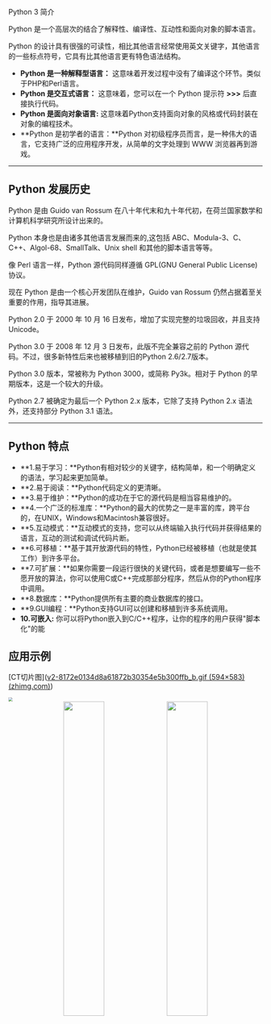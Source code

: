 Python 3 简介

Python 是一个高层次的结合了解释性、编译性、互动性和面向对象的脚本语言。

Python 的设计具有很强的可读性，相比其他语言经常使用英文关键字，其他语言的一些标点符号，它具有比其他语言更有特色语法结构。

- **Python 是一种解释型语言：** 这意味着开发过程中没有了编译这个环节。类似于PHP和Perl语言。
- **Python 是交互式语言：** 这意味着，您可以在一个 Python 提示符 **>>>** 后直接执行代码。
- **Python 是面向对象语言:** 这意味着Python支持面向对象的风格或代码封装在对象的编程技术。
- **Python 是初学者的语言：**Python 对初级程序员而言，是一种伟大的语言，它支持广泛的应用程序开发，从简单的文字处理到 WWW 浏览器再到游戏。



------

## Python 发展历史

Python 是由 Guido van Rossum 在八十年代末和九十年代初，在荷兰国家数学和计算机科学研究所设计出来的。

Python 本身也是由诸多其他语言发展而来的,这包括 ABC、Modula-3、C、C++、Algol-68、SmallTalk、Unix shell 和其他的脚本语言等等。

像 Perl 语言一样，Python 源代码同样遵循 GPL(GNU General Public License)协议。

现在 Python 是由一个核心开发团队在维护，Guido van Rossum 仍然占据着至关重要的作用，指导其进展。

Python 2.0 于 2000 年 10 月 16 日发布，增加了实现完整的垃圾回收，并且支持 Unicode。

Python 3.0 于 2008 年 12 月 3 日发布，此版不完全兼容之前的 Python 源代码。不过，很多新特性后来也被移植到旧的Python 2.6/2.7版本。

Python 3.0 版本，常被称为 Python 3000，或简称 Py3k。相对于 Python 的早期版本，这是一个较大的升级。

Python 2.7 被确定为最后一个 Python 2.x 版本，它除了支持 Python 2.x 语法外，还支持部分 Python 3.1 语法。



------

## Python 特点

- **1.易于学习：**Python有相对较少的关键字，结构简单，和一个明确定义的语法，学习起来更加简单。
- **2.易于阅读：**Python代码定义的更清晰。
- **3.易于维护：**Python的成功在于它的源代码是相当容易维护的。
- **4.一个广泛的标准库：**Python的最大的优势之一是丰富的库，跨平台的，在UNIX，Windows和Macintosh兼容很好。
- **5.互动模式：**互动模式的支持，您可以从终端输入执行代码并获得结果的语言，互动的测试和调试代码片断。
- **6.可移植：**基于其开放源代码的特性，Python已经被移植（也就是使其工作）到许多平台。
- **7.可扩展：**如果你需要一段运行很快的关键代码，或者是想要编写一些不愿开放的算法，你可以使用C或C++完成那部分程序，然后从你的Python程序中调用。
- **8.数据库：**Python提供所有主要的商业数据库的接口。
- **9.GUI编程：**Python支持GUI可以创建和移植到许多系统调用。
- **10.可嵌入:** 你可以将Python嵌入到C/C++程序，让你的程序的用户获得"脚本化"的能

## 应用示例

[CT切片图]([v2-8172e0134d8a61872b30354e5b300ffb_b.gif (594×583) (zhimg.com)](https://pic4.zhimg.com/v2-8172e0134d8a61872b30354e5b300ffb_b.gif))

<img src="https://pic4.zhimg.com/v2-8172e0134d8a61872b30354e5b300ffb_b.gif" style="zoom: 50%" />

<center class="half">
    <img src="https://pic4.zhimg.com/v2-8172e0134d8a61872b30354e5b300ffb_b.gif" width=40%/>
    <img src="https://pic4.zhimg.com/v2-8172e0134d8a61872b30354e5b300ffb_b.gif" width=40%/>
</center>

